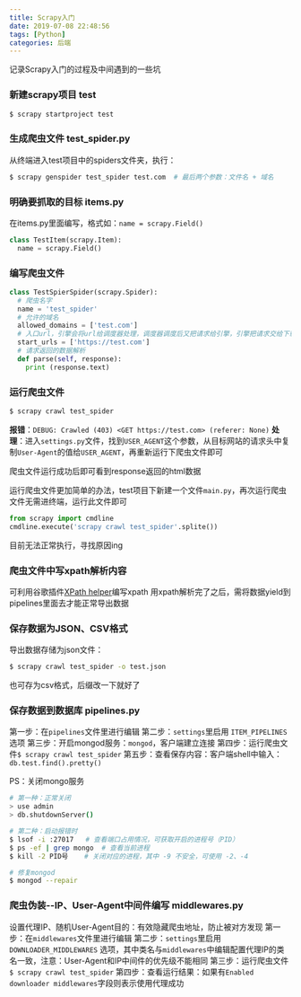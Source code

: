 ```yaml
---
title: Scrapy入门
date: 2019-07-08 22:48:56
tags: [Python]
categories: 后端
---
```


记录Scrapy入门的过程及中间遇到的一些坑
<escape><!-- more --></escape>

### 新建scrapy项目 test
```bash
$ scrapy startproject test
```

### 生成爬虫文件 test_spider.py
从终端进入test项目中的spiders文件夹，执行：
```bash
$ scrapy genspider test_spider test.com  # 最后两个参数：文件名 + 域名
```

### 明确要抓取的目标 items.py
在items.py里面编写，格式如：`name = scrapy.Field()`
```python
class TestItem(scrapy.Item):
  name = scrapy.Field()
```

### 编写爬虫文件
```python
class TestSpierSpider(scrapy.Spider):
  # 爬虫名字
  name = 'test_spider'   
  # 允许的域名
  allowed_domains = ['test.com']
  # 入口url，引擎会将url给调度器处理，调度器调度后又把请求给引擎，引擎把请求交给下载器下载解析
  start_urls = ['https://test.com']
  # 请求返回的数据解析
  def parse(self, response):
    print (response.text)

```

### 运行爬虫文件
```bash
$ scrapy crawl test_spider
```
**报错**：`DEBUG: Crawled (403) <GET https://test.com> (referer: None)`
**处理**：进入`settings.py`文件，找到`USER_AGENT`这个参数，从目标网站的请求头中复制`User-Agent`的值给`USER_AGENT`，再重新运行下爬虫文件即可

爬虫文件运行成功后即可看到response返回的html数据

运行爬虫文件更加简单的办法，test项目下新建一个文件`main.py`，再次运行爬虫文件无需进终端，运行此文件即可
```python
from scrapy import cmdline
cmdline.execute('scrapy crawl test_spider'.splite())
```
目前无法正常执行，寻找原因ing

### 爬虫文件中写xpath解析内容 
可利用谷歌插件[XPath helper](https://chrome.google.com/webstore/search/XPath%20helper?hl=zh-CN)编写xpath
用xpath解析完了之后，需将数据yield到pipelines里面去才能正常导出数据

### 保存数据为JSON、CSV格式
导出数据存储为json文件：
```bash
$ scrapy crawl test_spider -o test.json
```
也可存为csv格式，后缀改一下就好了

### 保存数据到数据库 pipelines.py
第一步：在`pipelines`文件里进行编辑
第二步：`settings`里启用 `ITEM_PIPELINES` 选项
第三步：开启mongod服务：`mongod`，客户端建立连接
第四步：运行爬虫文件`$ scrapy crawl test_spider`
第五步：查看保存内容：客户端shell中输入：`db.test.find().pretty()`

PS：关闭mongo服务
```bash
# 第一种：正常关闭
> use admin
> db.shutdownServer()

# 第二种：启动报错时
$ lsof -i :27017   # 查看端口占用情况，可获取开启的进程号（PID） 
$ ps -ef | grep mongo  # 查看当前进程
$ kill -2 PID号    # 关闭对应的进程，其中 -9 不安全，可使用 -2、-4

# 修复mongod
$ mongod --repair
```

### 爬虫伪装--IP、User-Agent中间件编写 middlewares.py
设置代理IP、随机User-Agent目的：有效隐藏爬虫地址，防止被对方发现
第一步：在`middlewares`文件里进行编辑
第二步：`settings`里启用 `DOWNLOADER_MIDDLEWARES` 选项，其中类名与`middlewares`中编辑配置代理IP的类名一致，注意：User-Agent和IP中间件的优先级不能相同
第三步：运行爬虫文件`$ scrapy crawl test_spider`
第四步：查看运行结果：如果有`Enabled downloader middlewares`字段则表示使用代理成功

